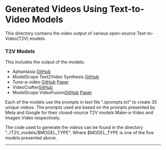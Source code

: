 # Generated Videos Using Text-to-Video Models

This directory contains the video output of various open-source Text-to-Video(T2V) models.

### T2V Models
This includes the output of the models:

- Aphantasia [GitHub](https://github.com/eps696/aphantasia)
- ModelScope Text2Video Synthesis [GitHub](https://github.com/modelscope/modelscope)
- Tune-a-video [GitHub](https://tuneavideo.github.io/) [Paper](https://arxiv.org/pdf/2212.11565.pdf) 
- VideoCrafter[GitHub](https://github.com/VideoCrafter/VideoCrafter)
- ModelScope VideoFusion[GitHub](https://github.com/modelscope/modelscope) [Paper](https://arxiv.org/pdf/2303.08320v3.pdf)

Each of the models use the prompts in text file "./prompts.txt" to create 35 unique videos.
The prompts used are based on the prompts presented by Meta and Google for their closed-source T2V models Make-a-Video and Imagen Video respectively.

The code used to generate the videos can be found in the directory "../T2V_models/$MODEL_TYPE".
Where $MODEL_TYPE is one of the five models presented above.

---